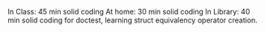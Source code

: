 In Class: 45 min solid coding
At home: 30 min solid coding
In Library: 40 min solid coding for doctest, learning struct equivalency operator creation. 
